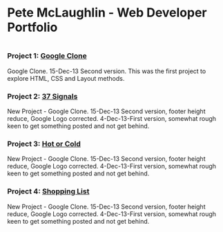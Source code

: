 # Pete McLaughlin - Web Developer Portfolio <h1>

### Project 1: [Google Clone](https://petemclaughlin.github.io/gogle-clone) 
Google Clone. 15-Dec-13 Second version.  This was the first project to explore HTML, CSS and Layout methods.

### Project 2: [37 Signals](https://petemclaughlin.github.io/37signals) 
New Project - Google Clone. 15-Dec-13 Second version, footer height reduce, Google Logo corrected. 4-Dec-13-First version, somewhat rough keen to get something posted and not get behind.

### Project 3: [Hot or Cold](https://petemclaughlin.github.io/hot-or-cold) 
New Project - Google Clone. 15-Dec-13 Second version, footer height reduce, Google Logo corrected. 4-Dec-13-First version, somewhat rough keen to get something posted and not get behind.

### Project 4: [Shopping List](https://petemclaughlin.github.io/shoppinglist) 
New Project - Google Clone. 15-Dec-13 Second version, footer height reduce, Google Logo corrected. 4-Dec-13-First version, somewhat rough keen to get something posted and not get behind.
